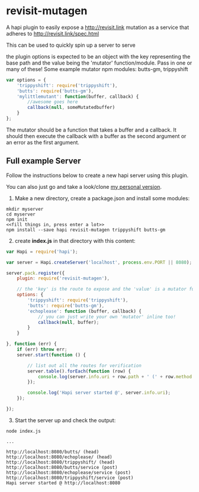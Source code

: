 revisit-mutagen
===============

A hapi plugin to easily expose a http://revisit.link mutation as a service that adheres to http://revisit.link/spec.html

This can be used to quickly spin up a server to serve


the plugin options is expected to be an object with the key representing the base
path and the value being the 'mutator' function/module. Pass in one or many of these!
Some example mutator npm modules: butts-gm, trippyshift

```javascript
var options = {
    'trippyshift': require('trippyshift'),
    'butts': require('butts-gm'),
    'mylittlemutant': function(buffer, callback) {
        //awesome goes here
        callback(null, someMutatedbuffer)
    }
};
```

The mutator should be a function that takes a buffer and a callback. It
should then execute the callback with a buffer as the second argument
or an error as the first argument.


Full example Server
-------------------
Follow the instructions below to create a new hapi server using this plugin.

You can also just go and take a look/clone [my personal version](https://github.com/Flet/technodrome).



1) Make a new directory, create a package.json and install some modules:
```
mkdir myserver
cd myserver
npm init
<<fill things in, press enter a lot>>
npm install --save hapi revisit-mutagen trippyshift butts-gm
```

2) create **index.js** in that directory with this content:

```javascript
var Hapi = require('hapi');

var server = Hapi.createServer('localhost', process.env.PORT || 8080);

server.pack.register({
    plugin: require('revisit-mutagen'),

    // the 'key' is the route to expose and the 'value' is a mutator function/module
    options: {
        'trippyshift': require('trippyshift'),
        'butts': require('butts-gm'),
        'echoplease': function (buffer, callback) {
            // you can just write your own 'mutator' inline too!
            callback(null, buffer);
        }
    }

}, function (err) {
    if (err) throw err;
    server.start(function () {

        // list out all the routes for verification
        server.table().forEach(function (row) {
            console.log(server.info.uri + row.path + ' (' + row.method + ')');
        });

        console.log('Hapi server started @', server.info.uri);
    });

});
```

3) Start the server up and check the output:
```
node index.js

...

http://localhost:8080/butts/ (head)
http://localhost:8080/echoplease/ (head)
http://localhost:8080/trippyshift/ (head)
http://localhost:8080/butts/service (post)
http://localhost:8080/echoplease/service (post)
http://localhost:8080/trippyshift/service (post)
Hapi server started @ http://localhost:8080
```
